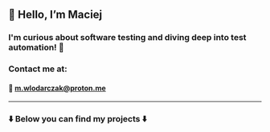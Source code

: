 ## 👋 Hello, I’m Maciej
### I'm curious about software testing and diving deep into test automation! 🚀
### Contact me at:
#### 📧 m.wlodarczak@proton.me
---
### ⬇️ Below you can find my projects ⬇️
